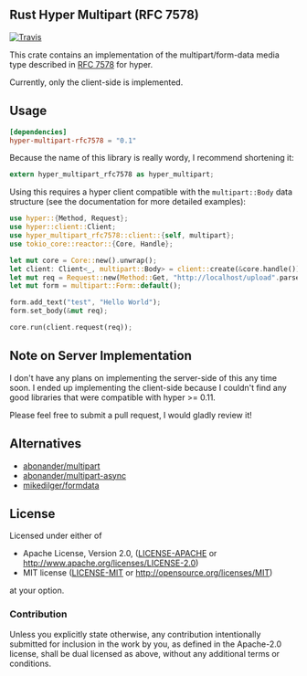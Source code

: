 ## Rust Hyper Multipart (RFC 7578)

[![Travis](https://img.shields.io/ferristseng/rust-hyper-multipart-rfc7578/rust.svg)](Travis)

This crate contains an implementation of the multipart/form-data media type described in [RFC 7578](https://tools.ietf.org/html/rfc7578) for hyper.

Currently, only the client-side is implemented.

## Usage

```toml
[dependencies]
hyper-multipart-rfc7578 = "0.1"
```

Because the name of this library is really wordy, I recommend shortening it:

```rust
extern hyper_multipart_rfc7578 as hyper_multipart;
```

Using this requires a hyper client compatible with the `multipart::Body` data structure (see the documentation for more detailed examples):

```rust
use hyper::{Method, Request};
use hyper::client::Client;
use hyper_multipart_rfc7578::client::{self, multipart};
use tokio_core::reactor::{Core, Handle};

let mut core = Core::new().unwrap();
let client: Client<_, multipart::Body> = client::create(&core.handle());
let mut req = Request::new(Method::Get, "http://localhost/upload".parse().unwrap());
let mut form = multipart::Form::default();

form.add_text("test", "Hello World");
form.set_body(&mut req);

core.run(client.request(req));
```

## Note on Server Implementation

I don't have any plans on implementing the server-side of this any time soon. I ended up implementing the client-side because I couldn't find any good libraries that were compatible with hyper >= 0.11.

Please feel free to submit a pull request, I would gladly review it!

## Alternatives

  * [abonander/multipart](https://github.com/abonander/multipart)
  * [abonander/multipart-async](https://crates.io/crates/multipart-async)
  * [mikedilger/formdata](https://github.com/mikedilger/formdata)

## License

Licensed under either of

 * Apache License, Version 2.0, ([LICENSE-APACHE](LICENSE-APACHE) or http://www.apache.org/licenses/LICENSE-2.0)
 * MIT license ([LICENSE-MIT](LICENSE-MIT) or http://opensource.org/licenses/MIT)

at your option.

### Contribution

Unless you explicitly state otherwise, any contribution intentionally submitted for inclusion in the work by you, as defined in the Apache-2.0 license, shall be dual licensed as above, without any additional terms or conditions.
